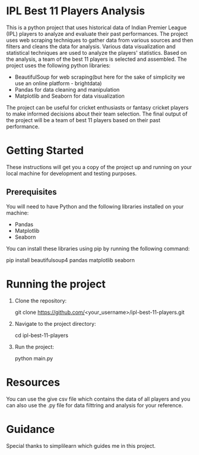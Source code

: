 
# IPL Best 11 Players Analysis

This is a python project that uses historical data of Indian Premier League (IPL) players to analyze and evaluate their past performances. The project uses web scraping techniques to gather data from various sources and then filters and cleans the data for analysis. Various data visualization and statistical techniques are used to analyze the players' statistics. Based on the analysis, a team of the best 11 players is selected and assembled. The project uses the following python libraries:

- BeautifulSoup for web scraping(but here for the sake of simplicity we use an online platform - brightdata)
- Pandas for data cleaning and manipulation
- Matplotlib and Seaborn for data visualization

The project can be useful for cricket enthusiasts or fantasy cricket players to make informed decisions about their team selection. The final output of the project will be a team of best 11 players based on their past performance.

# Getting Started

These instructions will get you a copy of the project up and running on your local machine for development and testing purposes.

## Prerequisites

You will need to have Python and the following libraries installed on your machine:

- Pandas
- Matplotlib
- Seaborn

You can install these libraries using pip by running the following command:

pip install beautifulsoup4 pandas matplotlib seaborn

# Running the project

1. Clone the repository:

    git clone https://github.com/<your_username>/ipl-best-11-players.git

2. Navigate to the project directory:

    cd ipl-best-11-players

3. Run the project:

    python main.py

# Resources

You can use the give csv file which contains the data of all players and you can also use the .py file for data filttring and analysis for your reference.


# Guidance

Special thanks to simplilearn which guides me in this project.

